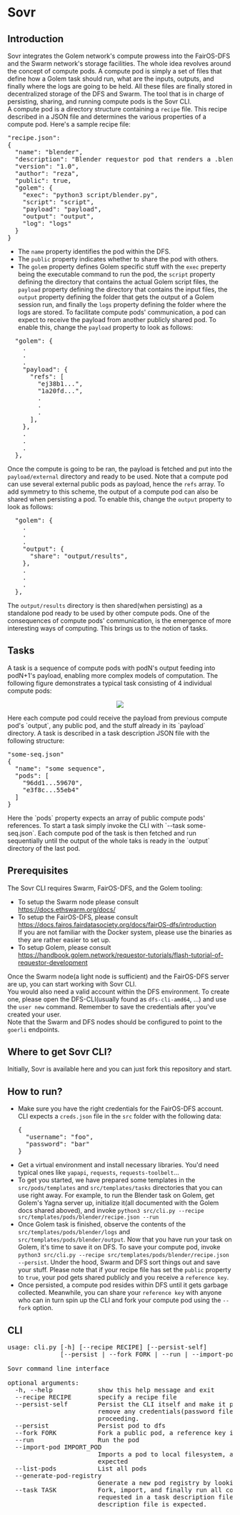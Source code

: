# Sovr
## Introduction
Sovr integrates the Golem network's compute prowess into the FairOS-DFS and the Swarm network's storage facilities. The whole idea revolves around the concept of compute pods. A compute pod is simply a set of files that define how a Golem task should run, what are the inputs, outputs, and finally where the logs are going to be held. All these files are finally stored in decentralized storage of the DFS and Swarm. The tool that is in charge of persisting, sharing, and running compute pods is the Sovr CLI.  
A compute pod is a directory structure containing a `recipe` file. This recipe described in a JSON file and determines the various properties of a compute pod. Here's a sample recipe file:  
<pre>
"recipe.json":
{
  "name": "blender",
  "description": "Blender requestor pod that renders a .blend file.",
  "version": "1.0",
  "author": "reza",
  "public": true,
  "golem": {
    "exec": "python3 script/blender.py",
    "script": "script",
    "payload": "payload",
    "output": "output",
    "log": "logs"
  }
}  
</pre>
- The `name` property identifies the pod within the DFS. 
- The `public` property indicates whether to share the pod with others. 
- The `golem` property defines Golem specific stuff with the `exec` preperty being the executable command to run the pod, the `script` property defining the directory that contains the actual Golem script files, the `payload` property defining the directory that contains the input files, the `output` property defining the folder that gets the output of a Golem session run, and finally the `logs` property defining the folder where the logs are stored. To facilitate compute pods' communication, a pod can expect to receive the payload from another publicly shared pod. To enable this, change the `payload` property to look as follows:
<pre>
  "golem": {
    .
    .
    .
    "payload": {
      "refs": [
        "ej38b1...",
        "1a20fd...",
        .
        .
        .
      ],
    },
    .
    .
    .
  },  
</pre>
Once the compute is going to be ran, the payload is fetched and put into the `payload/external` directory and ready to be used. Note that a compute pod can use several external public pods as payload, hence the `refs` array. To add symmetry to this scheme, the output of a compute pod can also be shared when persisting a pod. To enable this, change the `output` property to look as follows:
<pre>
  "golem": {
    .
    .
    .
    "output": {
      "share": "output/results",      
    },
    .
    .
    .
  },  
</pre>
The `output/results` directory is then shared(when persisting) as a standalone pod ready to be used by other compute pods. One of the consequences of compute pods' communication, is the emergence of more interesting ways of computing. This brings us to the notion of tasks.  
## Tasks
A task is a sequence of compute pods with podN's output feeding into podN+1's payload, enabling more complex models of computation. The following figure demonstrates a typical task consisting of 4 individual compute pods:  
<p align="center">
  <img src="https://raw.githubusercontent.com/LickliderCircle/sovr/main/docs/assets/task.png" />  
</p>
Here each compute pod could receive the payload from previous compute pod's `output`, any public pod, and the stuff already in its `payload` directory. A task is described in a task description JSON file with the following structure:  
<pre>
"some-seq.json"
{
  "name": "some sequence",
  "pods": [
    "96dd1...59670",
    "e3f8c...55eb4"
  ]
}
</pre>  
Here the `pods` property expects an array of public compute pods' references. To start a task simply invoke the CLI with `--task some-seq.json`. Each compute pod of the task is then fetched and run sequentially until the output of the whole taks is ready in the `output` directory of the last pod.  

## Prerequisites
The Sovr CLI requires Swarm, FairOS-DFS, and the Golem tooling:
- To setup the Swarm node please consult https://docs.ethswarm.org/docs/  
- To setup the FairOS-DFS, please consult https://docs.fairos.fairdatasociety.org/docs/fairOS-dfs/introduction  
If you are not familiar with the Docker system, please use the binaries as they are rather easier to set up.  
- To setup Golem, please consult https://handbook.golem.network/requestor-tutorials/flash-tutorial-of-requestor-development  

Once the Swarm node(a light node is sufficient) and the FairOS-DFS server are up, you can start working with Sovr CLI.  
You would also need a valid account within the DFS environment. To create one, please open the DFS-CLI(usually found as `dfs-cli-amd64`, ...) and use the `user new` command. Remember to save the credentials after you've created your user.  
Note that the Swarm and DFS nodes should be configured to point to the `goerli` endpoints.

## Where to get Sovr CLI?
Initially, Sovr is available here and you can just fork this repository and start.  

## How to run?
- Make sure you have the right credentials for the FairOS-DFS account. CLI expects a `creds.json` file in the `src` folder with the following data:  
  <pre>
  {
    "username": "foo",
    "password": "bar"
  }
  </pre>  
- Get a virtual environment and install necessary libraries. You'd need typical ones like `yapapi`, `requests`, `requests-toolbelt`...  
- To get you started, we have prepared some templates in the `src/pods/templates` and `src/templates/tasks` directories that you can use right away. For example, to run the Blender task on Golem, get Golem's Yagna server up, initialize it(all documented with the Golem docs shared aboved), and invoke `python3 src/cli.py --recipe src/templates/pods/blender/recipe.json --run`  
- Once Golem task is finished, observe the contents of the `src/templates/pods/blender/logs` and `src/templates/pods/blender/output`. Now that you have run your task on Golem, it's time to save it on DFS. To save your compute pod, invoke `python3 src/cli.py --recipe src/templates/pods/blender/recipe.json --persist`.  Under the hood, Swarm and DFS sort things out and save your stuff. Please note that if your recipe file has set the `public` property to `true`, your pod gets shared publicly and you receive a `reference key`.  
- Once persisted, a compute pod resides within DFS until it gets garbage collected. Meanwhile, you can share your `reference key` with anyone who can in turn spin up the CLI and fork your compute pod using the `--fork` option.  

## CLI 
<pre>
usage: cli.py [-h] [--recipe RECIPE] [--persist-self]
              [--persist | --fork FORK | --run | --import-pod IMPORT_POD | --list-pods | --generate-pod-registry | --task TASK]

Sovr command line interface

optional arguments:
  -h, --help            show this help message and exit
  --recipe RECIPE       specify a recipe file
  --persist-self        Persist the CLI itself and make it public. Caution:
                        remove any credentials(password files, ...) before
                        proceeding.
  --persist             Persist pod to dfs
  --fork FORK           Fork a public pod, a reference key is expected
  --run                 Run the pod
  --import-pod IMPORT_POD
                        Imports a pod to local filesystem, a pod name is
                        expected
  --list-pods           List all pods
  --generate-pod-registry
                        Generate a new pod registry by looking into all pods
  --task TASK           Fork, import, and finally run all compute pods
                        requested in a task description file, a task
                        description file is expected.
</pre>
